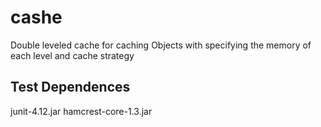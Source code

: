 # cashe
Double leveled cache for caching Objects with specifying the memory of each level and cache strategy

## Test Dependences
junit-4.12.jar 
hamcrest-core-1.3.jar
